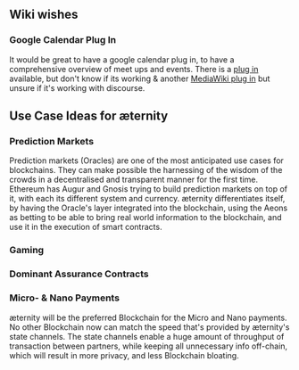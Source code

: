 ## Wiki wishes
### Google Calendar Plug In

It would be great to have a google calendar plug in, to have a comprehensive overview of meet ups and events.
There is a [plug in](https://meta.discourse.org/t/embed-google-spreadsheet-plugin/21673/2) available, but don't know if its working & another [MediaWiki plug in](https://www.mediawikiwidgets.org/Google_Calendar) but unsure if it's working with discourse.


## Use Case Ideas for æternity
### Prediction Markets

Prediction markets (Oracles) are one of the most anticipated use cases for blockchains. They can make possible the harnessing of the wisdom of the crowds in a decentralised and transparent manner for the first time.
Ethereum has Augur and Gnosis trying to build prediction markets on top of it, with each its different system and currency.
æternity differentiates itself, by having the Oracle's layer integrated into the blockchain, using the Aeons as betting to be able to bring real world information to the blockchain, and use it in the execution of smart contracts.

### Gaming

### Dominant Assurance Contracts

### Micro- & Nano Payments

æternity will be the preferred Blockchain for the Micro and Nano payments. No other Blockchain now can match the speed that's provided by æternity's state channels.
The state channels enable a huge amount of throughput of transaction between partners, while keeping all unnecessary info off-chain, which will result in more privacy, and less Blockchain bloating.
